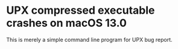 # UPX compressed executable crashes on macOS 13.0

This is merely a simple command line program for UPX bug report.
